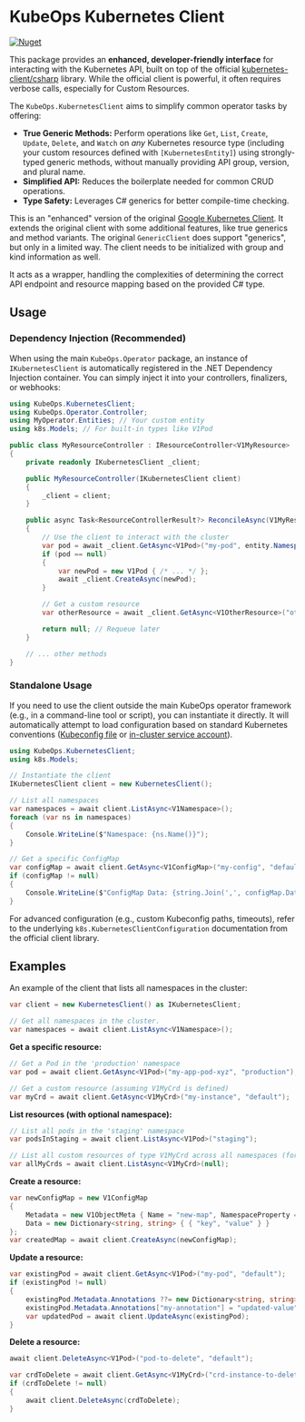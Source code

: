 # KubeOps Kubernetes Client

[![Nuget](https://img.shields.io/nuget/vpre/KubeOps.KubernetesClient?label=nuget%20prerelease)](https://www.nuget.org/packages/KubeOps.KubernetesClient/absoluteLatest)

This package provides an **enhanced, developer-friendly interface** for interacting with the Kubernetes API, built on top of the official [kubernetes-client/csharp](https://github.com/kubernetes-client/csharp) library. While the official client is powerful, it often requires verbose calls, especially for Custom Resources.

The `KubeOps.KubernetesClient` aims to simplify common operator tasks by offering:

*   **True Generic Methods:** Perform operations like `Get`, `List`, `Create`, `Update`, `Delete`, and `Watch` on *any* Kubernetes resource type (including your custom resources defined with `[KubernetesEntity]`) using strongly-typed generic methods, without manually providing API group, version, and plural name.
*   **Simplified API:** Reduces the boilerplate needed for common CRUD operations.
*   **Type Safety:** Leverages C# generics for better compile-time checking.

This is an "enhanced" version of the original
[Google Kubernetes Client](https://github.com/kubernetes-client/csharp).
It extends the original client with some additional features, like
true generics and method variants. The original `GenericClient` does support
"generics", but only in a limited way. The client needs to be initialized
with group and kind information as well.

It acts as a wrapper, handling the complexities of determining the correct API endpoint and resource mapping based on the provided C# type.

## Usage

### Dependency Injection (Recommended)

When using the main `KubeOps.Operator` package, an instance of `IKubernetesClient` is automatically registered in the .NET Dependency Injection container. You can simply inject it into your controllers, finalizers, or webhooks:

```csharp
using KubeOps.KubernetesClient;
using KubeOps.Operator.Controller;
using MyOperator.Entities; // Your custom entity
using k8s.Models; // For built-in types like V1Pod

public class MyResourceController : IResourceController<V1MyResource>
{
    private readonly IKubernetesClient _client;

    public MyResourceController(IKubernetesClient client)
    {
        _client = client;
    }

    public async Task<ResourceControllerResult?> ReconcileAsync(V1MyResource entity)
    {
        // Use the client to interact with the cluster
        var pod = await _client.GetAsync<V1Pod>("my-pod", entity.Namespace());
        if (pod == null)
        {
            var newPod = new V1Pod { /* ... */ };
            await _client.CreateAsync(newPod);
        }

        // Get a custom resource
        var otherResource = await _client.GetAsync<V1OtherResource>("other-resource-name", entity.Namespace());

        return null; // Requeue later
    }

    // ... other methods
}
```

### Standalone Usage

If you need to use the client outside the main KubeOps operator framework (e.g., in a command-line tool or script), you can instantiate it directly. It will automatically attempt to load configuration based on standard Kubernetes conventions ([Kubeconfig file](https://kubernetes.io/docs/concepts/configuration/organize-cluster-access-kubeconfig/) or [in-cluster service account](https://kubernetes.io/docs/tasks/configure-pod-container/configure-service-account/)).

```csharp
using KubeOps.KubernetesClient;
using k8s.Models;

// Instantiate the client
IKubernetesClient client = new KubernetesClient();

// List all namespaces
var namespaces = await client.ListAsync<V1Namespace>();
foreach (var ns in namespaces)
{
    Console.WriteLine($"Namespace: {ns.Name()}");
}

// Get a specific ConfigMap
var configMap = await client.GetAsync<V1ConfigMap>("my-config", "default");
if (configMap != null)
{
    Console.WriteLine($"ConfigMap Data: {string.Join(',', configMap.Data)}");
}

```

For advanced configuration (e.g., custom Kubeconfig paths, timeouts), refer to the underlying `k8s.KubernetesClientConfiguration` documentation from the official client library.

## Examples

An example of the client that lists all namespaces in the cluster:

```csharp
var client = new KubernetesClient() as IKubernetesClient;

// Get all namespaces in the cluster.
var namespaces = await client.ListAsync<V1Namespace>();
```

**Get a specific resource:**

```csharp
// Get a Pod in the 'production' namespace
var pod = await client.GetAsync<V1Pod>("my-app-pod-xyz", "production");

// Get a custom resource (assuming V1MyCrd is defined)
var myCrd = await client.GetAsync<V1MyCrd>("my-instance", "default");
```

**List resources (with optional namespace):**

```csharp
// List all pods in the 'staging' namespace
var podsInStaging = await client.ListAsync<V1Pod>("staging");

// List all custom resources of type V1MyCrd across all namespaces (for cluster-scoped or if allowed by RBAC)
var allMyCrds = await client.ListAsync<V1MyCrd>(null);
```

**Create a resource:**

```csharp
var newConfigMap = new V1ConfigMap
{
    Metadata = new V1ObjectMeta { Name = "new-map", NamespaceProperty = "default" },
    Data = new Dictionary<string, string> { { "key", "value" } }
};
var createdMap = await client.CreateAsync(newConfigMap);
```

**Update a resource:**

```csharp
var existingPod = await client.GetAsync<V1Pod>("my-pod", "default");
if (existingPod != null)
{
    existingPod.Metadata.Annotations ??= new Dictionary<string, string>();
    existingPod.Metadata.Annotations["my-annotation"] = "updated-value";
    var updatedPod = await client.UpdateAsync(existingPod);
}
```

**Delete a resource:**

```csharp
await client.DeleteAsync<V1Pod>("pod-to-delete", "default");

var crdToDelete = await client.GetAsync<V1MyCrd>("crd-instance-to-delete", "dev");
if (crdToDelete != null)
{
    await client.DeleteAsync(crdToDelete);
}
